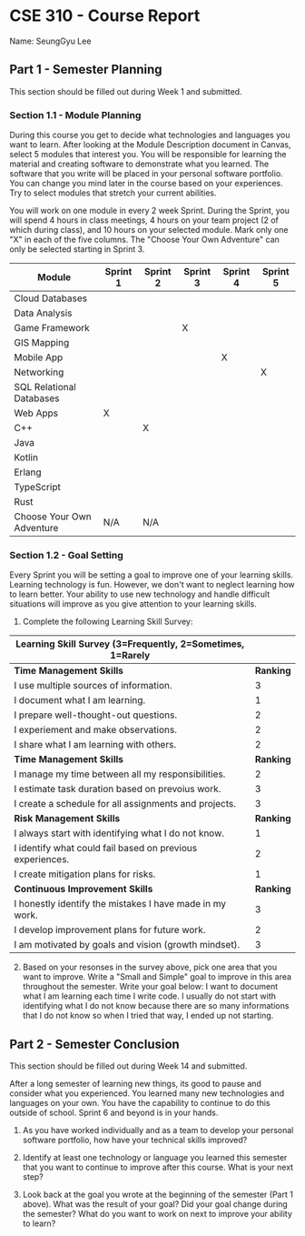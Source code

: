# CSE 310 - Course Report

Name: SeungGyu Lee

## Part 1 - Semester Planning

This section should be filled out during Week 1 and submitted.

### Section 1.1 - Module Planning

During this course you get to decide what technologies and languages you want to learn.  After looking at the Module Description document in Canvas, select 5 modules that interest you.  You will be responsible for learning the material and creating software to demonstrate what you learned.  The software that you write will be placed in your personal software portfolio. You can change you mind later in the course based on your experiences.  Try to select modules that stretch your current abilities.  

You will work on one module in every 2 week Sprint.  During the Sprint, you will spend 4 hours in class meetings, 4 hours on your team project (2 of which during class), and 10 hours on your selected module.  Mark only one "X" in each of the five columns.  The "Choose Your Own Adventure" can only be selected starting in Sprint 3.

|Module                   |Sprint 1|Sprint 2|Sprint 3|Sprint 4|Sprint 5|
|-------------------------|--------|--------|--------|--------|--------|
|Cloud Databases          |        |        |        |        |        | 
|Data Analysis            |        |        |        |        |        |
|Game Framework           |        |        |   X    |        |        |
|GIS Mapping              |        |        |        |        |        |
|Mobile App               |        |        |        |   X    |        |
|Networking               |        |        |        |        |   X    |
|SQL Relational Databases |        |        |        |        |        |
|Web Apps                 |   X    |        |        |        |        |
|C++                      |        |   X    |        |        |        |
|Java                     |        |        |        |        |        |
|Kotlin                   |        |        |        |        |        |
|Erlang                   |        |        |        |        |        |
|TypeScript               |        |        |        |        |        |
|Rust                     |        |        |        |        |        |
|Choose Your Own Adventure|  N/A   |  N/A   |        |        |        |



### Section 1.2 - Goal Setting

Every Sprint you will be setting a goal to improve one of your learning skills.  Learning technology is fun.  However, we don't want to neglect learning how to learn better.  Your ability to use new technology and handle difficult situations will improve as you give attention to your learning skills.

1. Complete the following Learning Skill Survey:

|Learning Skill Survey (3=Frequently, 2=Sometimes, 1=Rarely |           |
|-----------------------------------------------------------|-----------|
|**Time Management Skills**                                 |**Ranking**|
|I use multiple sources of information.                     |    3      |
|I document what I am learning.                             |    1      |
|I prepare well-thought-out questions.                      |    2      |
|I experiement and make observations.                       |    2      |
|I share what I am learning with others.                    |    2      |
|**Time Management Skills**                                 |**Ranking**|
|I manage my time between all my responsibilities.          |    2      |
|I estimate task duration based on prevoius work.           |    3      |
|I create a schedule for all assignments and projects.      |    3      |
|**Risk Management Skills**                                 |**Ranking**|
|I always start with identifying what I do not know.        |    1      |
|I identify what could fail based on previous experiences.  |    2      |
|I create mitigation plans for risks.                       |    1      |
|**Continuous Improvement Skills**                          |**Ranking**|
|I honestly identify the mistakes I have made in my work.   |    3      |
|I develop improvement plans for future work.               |    2      |
|I am motivated by goals and vision (growth mindset).       |    3      |

2. Based on your resonses in the survey above, pick one area that you want to improve.  Write a "Small and Simple" goal to improve in this area throughout the semester.  Write your goal below: I want to document what I am learning each time I write code. I usually do not start with identifying what I do not know because there are so many informations that I do not know so when I tried that way, I ended up not starting.


## Part 2 - Semester Conclusion

This section should be filled out during Week 14 and submitted.

After a long semester of learning new things, its good to pause and consider what you experienced.  You learned many new technologies and languages on your own.  You have the capability to continue to do this outside of school. Sprint 6 and beyond is in your hands.

1. As you have worked individually and as a team to develop your personal software portfolio, how have your technical skills improved?


2. Identify at least one technology or language you learned this semester that you want to continue to improve after this course.  What is your next step?


3. Look back at the goal you wrote at the beginning of the semester (Part 1 above).  What was the result of your goal?  Did your goal change during the semester?  What do you want to work on next to improve your ability to learn?
